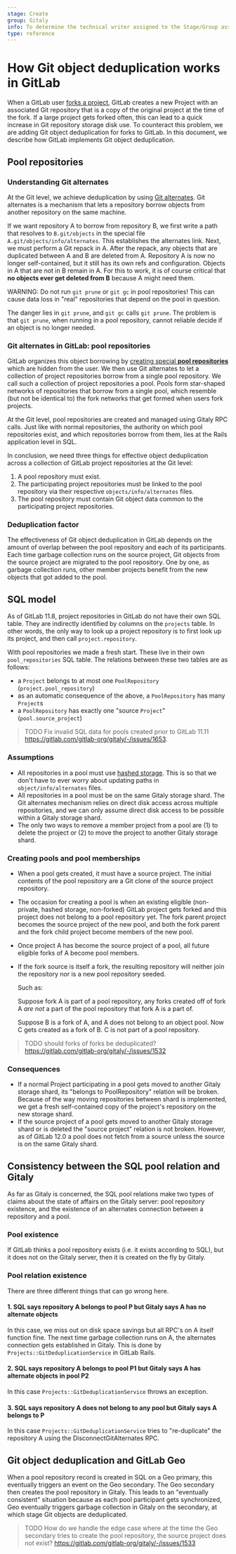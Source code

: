 ```yaml
---
stage: Create
group: Gitaly
info: To determine the technical writer assigned to the Stage/Group associated with this page, see https://about.gitlab.com/handbook/engineering/ux/technical-writing/#assignments
type: reference
---
```


# How Git object deduplication works in GitLab

When a GitLab user [forks a project](../user/project/repository/forking_workflow.md),
GitLab creates a new Project with an associated Git repository that is a
copy of the original project at the time of the fork. If a large project
gets forked often, this can lead to a quick increase in Git repository
storage disk use. To counteract this problem, we are adding Git object
deduplication for forks to GitLab. In this document, we describe how
GitLab implements Git object deduplication.

## Pool repositories

### Understanding Git alternates

At the Git level, we achieve deduplication by using [Git
alternates](https://git-scm.com/docs/gitrepository-layout#gitrepository-layout-objects).
Git alternates is a mechanism that lets a repository borrow objects from
another repository on the same machine.

If we want repository A to borrow from repository B, we first write a
path that resolves to `B.git/objects` in the special file
`A.git/objects/info/alternates`. This establishes the alternates link.
Next, we must perform a Git repack in A. After the repack, any objects
that are duplicated between A and B are deleted from A. Repository
A is now no longer self-contained, but it still has its own refs and
configuration. Objects in A that are not in B remain in A. For this
to work, it is of course critical that **no objects ever get deleted from
B** because A might need them.

WARNING:
Do not run `git prune` or `git gc` in pool repositories! This can
cause data loss in "real" repositories that depend on the pool in
question.

The danger lies in `git prune`, and `git gc` calls `git prune`. The
problem is that `git prune`, when running in a pool repository, cannot
reliable decide if an object is no longer needed.

### Git alternates in GitLab: pool repositories

GitLab organizes this object borrowing by [creating special **pool
repositories**](../adminstration/repository_storage_types.md) which are hidden from the user. We then use Git
alternates to let a collection of project repositories borrow from a
single pool repository. We call such a collection of project
repositories a pool. Pools form star-shaped networks of repositories
that borrow from a single pool, which resemble (but not be
identical to) the fork networks that get formed when users fork
projects.

At the Git level, pool repositories are created and managed using Gitaly
RPC calls. Just like with normal repositories, the authority on which
pool repositories exist, and which repositories borrow from them, lies
at the Rails application level in SQL.

In conclusion, we need three things for effective object deduplication
across a collection of GitLab project repositories at the Git level:

1. A pool repository must exist.
1. The participating project repositories must be linked to the pool
   repository via their respective `objects/info/alternates` files.
1. The pool repository must contain Git object data common to the
   participating project repositories.

### Deduplication factor

The effectiveness of Git object deduplication in GitLab depends on the
amount of overlap between the pool repository and each of its
participants. Each time garbage collection runs on the source project,
Git objects from the source project are migrated to the pool
repository. One by one, as garbage collection runs, other member
projects benefit from the new objects that got added to the pool.

## SQL model

As of GitLab 11.8, project repositories in GitLab do not have their own
SQL table. They are indirectly identified by columns on the `projects`
table. In other words, the only way to look up a project repository is to
first look up its project, and then call `project.repository`.

With pool repositories we made a fresh start. These live in their own
`pool_repositories` SQL table. The relations between these two tables
are as follows:

- a `Project` belongs to at most one `PoolRepository`
  (`project.pool_repository`)
- as an automatic consequence of the above, a `PoolRepository` has
  many `Project`s
- a `PoolRepository` has exactly one "source `Project`"
  (`pool.source_project`)

> TODO Fix invalid SQL data for pools created prior to GitLab 11.11
> <https://gitlab.com/gitlab-org/gitaly/-/issues/1653>.

### Assumptions

- All repositories in a pool must use [hashed
  storage](../administration/repository_storage_types.md). This is so
  that we don't have to ever worry about updating paths in
  `object/info/alternates` files.
- All repositories in a pool must be on the same Gitaly storage shard.
  The Git alternates mechanism relies on direct disk access across
  multiple repositories, and we can only assume direct disk access to
  be possible within a Gitaly storage shard.
- The only two ways to remove a member project from a pool are (1) to
  delete the project or (2) to move the project to another Gitaly
  storage shard.

### Creating pools and pool memberships

- When a pool gets created, it must have a source project. The initial
  contents of the pool repository are a Git clone of the source
  project repository.
- The occasion for creating a pool is when an existing eligible
  (non-private, hashed storage, non-forked) GitLab project gets forked and
  this project does not belong to a pool repository yet. The fork
  parent project becomes the source project of the new pool, and both
  the fork parent and the fork child project become members of the new
  pool.
- Once project A has become the source project of a pool, all future
  eligible forks of A become pool members.
- If the fork source is itself a fork, the resulting repository will
  neither join the repository nor is a new pool repository
  seeded.

  Such as:

  Suppose fork A is part of a pool repository, any forks created off
  of fork A *are not* a part of the pool repository that fork A is
  a part of.

  Suppose B is a fork of A, and A does not belong to an object pool.
  Now C gets created as a fork of B. C is not part of a pool
  repository.

> TODO should forks of forks be deduplicated?
> <https://gitlab.com/gitlab-org/gitaly/-/issues/1532>

### Consequences

- If a normal Project participating in a pool gets moved to another
  Gitaly storage shard, its "belongs to PoolRepository" relation will
  be broken. Because of the way moving repositories between shard is
  implemented, we get a fresh self-contained copy
  of the project's repository on the new storage shard.
- If the source project of a pool gets moved to another Gitaly storage
  shard or is deleted the "source project" relation is not broken.
  However, as of GitLab 12.0 a pool does not fetch from a source
  unless the source is on the same Gitaly shard.

## Consistency between the SQL pool relation and Gitaly

As far as Gitaly is concerned, the SQL pool relations make two types of
claims about the state of affairs on the Gitaly server: pool repository
existence, and the existence of an alternates connection between a
repository and a pool.

### Pool existence

If GitLab thinks a pool repository exists (i.e. it exists according to
SQL), but it does not on the Gitaly server, then it is created on
the fly by Gitaly.

### Pool relation existence

There are three different things that can go wrong here.

#### 1. SQL says repository A belongs to pool P but Gitaly says A has no alternate objects

In this case, we miss out on disk space savings but all RPC's on A
itself function fine. The next time garbage collection runs on A,
the alternates connection gets established in Gitaly. This is done by
`Projects::GitDeduplicationService` in GitLab Rails.

#### 2. SQL says repository A belongs to pool P1 but Gitaly says A has alternate objects in pool P2

In this case `Projects::GitDeduplicationService` throws an exception.

#### 3. SQL says repository A does not belong to any pool but Gitaly says A belongs to P

In this case `Projects::GitDeduplicationService` tries to
"re-duplicate" the repository A using the DisconnectGitAlternates RPC.

## Git object deduplication and GitLab Geo

When a pool repository record is created in SQL on a Geo primary, this
eventually triggers an event on the Geo secondary. The Geo secondary
then creates the pool repository in Gitaly. This leads to an
"eventually consistent" situation because as each pool participant gets
synchronized, Geo eventually triggers garbage collection in Gitaly on
the secondary, at which stage Git objects are deduplicated.

> TODO How do we handle the edge case where at the time the Geo
> secondary tries to create the pool repository, the source project does
> not exist? <https://gitlab.com/gitlab-org/gitaly/-/issues/1533>
